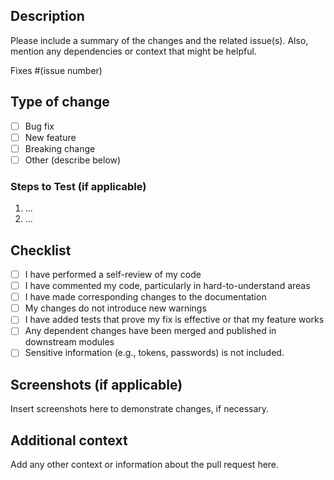 ## Description

Please include a summary of the changes and the related issue(s). Also, mention any dependencies or context that might be helpful.

Fixes #(issue number)

## Type of change

- [ ] Bug fix
- [ ] New feature
- [ ] Breaking change
- [ ] Other (describe below)

### Steps to Test (if applicable)

1. ...
2. ...

## Checklist

- [ ] I have performed a self-review of my code
- [ ] I have commented my code, particularly in hard-to-understand areas
- [ ] I have made corresponding changes to the documentation
- [ ] My changes do not introduce new warnings
- [ ] I have added tests that prove my fix is effective or that my feature works
- [ ] Any dependent changes have been merged and published in downstream modules
- [ ] Sensitive information (e.g., tokens, passwords) is not included.

## Screenshots (if applicable)

Insert screenshots here to demonstrate changes, if necessary.

## Additional context

Add any other context or information about the pull request here.
